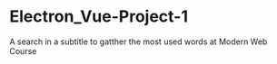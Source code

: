 # Electron_Vue-Project-1
 A search in a subtitle to gatther the most used words at Modern Web Course
